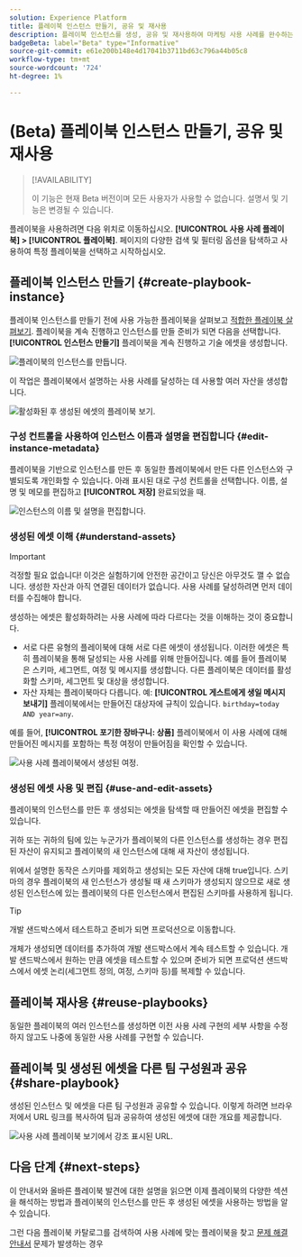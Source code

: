 ```yaml
---
solution: Experience Platform
title: 플레이북 인스턴스 만들기, 공유 및 재사용
description: 플레이북 인스턴스를 생성, 공유 및 재사용하여 마케팅 사용 사례를 완수하는 방법을 알아봅니다.
badgeBeta: label="Beta" type="Informative"
source-git-commit: e61e200b148e4d17041b3711bd63c796a44b05c8
workflow-type: tm+mt
source-wordcount: '724'
ht-degree: 1%

---
```



# (Beta) 플레이북 인스턴스 만들기, 공유 및 재사용

>[!AVAILABILITY]
>
>이 기능은 현재 Beta 버전이며 모든 사용자가 사용할 수 없습니다. 설명서 및 기능은 변경될 수 있습니다.

플레이북을 사용하려면 다음 위치로 이동하십시오. **[!UICONTROL 사용 사례 플레이북] > [!UICONTROL 플레이북]**. 페이지의 다양한 검색 및 필터링 옵션을 탐색하고 사용하여 특정 플레이북을 선택하고 시작하십시오.

## 플레이북 인스턴스 만들기 {#create-playbook-instance}

플레이북 인스턴스를 만들기 전에 사용 가능한 플레이북을 살펴보고 [적합한 플레이북 살펴보기](/help/use-case-playbooks/playbooks/discover.md). 플레이북을 계속 진행하고 인스턴스를 만들 준비가 되면 다음을 선택합니다. **[!UICONTROL 인스턴스 만들기]** 플레이북을 계속 진행하고 기술 에셋을 생성합니다.

![플레이북의 인스턴스를 만듭니다.](/help/use-case-playbooks/assets/playbooks/ui-guide/create-playbook-instance.png)

이 작업은 플레이북에서 설명하는 사용 사례를 달성하는 데 사용할 여러 자산을 생성합니다.

![활성화된 후 생성된 에셋의 플레이북 보기.](/help/use-case-playbooks/assets/playbooks/ui-guide/play-view.png)

### 구성 컨트롤을 사용하여 인스턴스 이름과 설명을 편집합니다 {#edit-instance-metadata}

플레이북을 기반으로 인스턴스를 만든 후 동일한 플레이북에서 만든 다른 인스턴스와 구별되도록 개인화할 수 있습니다. 아래 표시된 대로 구성 컨트롤을 선택합니다. 이름, 설명 및 메모를 편집하고 **[!UICONTROL 저장]** 완료되었을 때.

![인스턴스의 이름 및 설명을 편집합니다.](/help/use-case-playbooks/assets/playbooks/ui-guide/playbook-settings.gif)

### 생성된 에셋 이해 {#understand-assets}

>[!IMPORTANT]
>
>걱정할 필요 없습니다! 이것은 실험하기에 안전한 공간이고 당신은 아무것도 깰 수 없습니다. 생성한 자산과 아직 연결된 데이터가 없습니다. 사용 사례를 달성하려면 먼저 데이터를 수집해야 합니다.

생성하는 에셋은 활성화하려는 사용 사례에 따라 다르다는 것을 이해하는 것이 중요합니다.

* 서로 다른 유형의 플레이북에 대해 서로 다른 에셋이 생성됩니다. 이러한 에셋은 특히 플레이북을 통해 달성되는 사용 사례를 위해 만들어집니다. 예를 들어 플레이북은 스키마, 세그먼트, 여정 및 메시지를 생성합니다. 다른 플레이북은 데이터를 활성화할 스키마, 세그먼트 및 대상을 생성합니다.
* 자산 자체는 플레이북마다 다릅니다. 예: **[!UICONTROL 게스트에게 생일 메시지 보내기]** 플레이북에서는 만들어진 대상자에 규칙이 있습니다. `birthday=today AND year=any`.

예를 들어, **[!UICONTROL 포기한 장바구니: 상품]** 플레이북에서 이 사용 사례에 대해 만들어진 메시지를 포함하는 특정 여정이 만들어짐을 확인할 수 있습니다.

![사용 사례 플레이북에서 생성된 여정.](/help/use-case-playbooks/assets/playbooks/ui-guide/journey-preview.png)

### 생성된 에셋 사용 및 편집 {#use-and-edit-assets}

플레이북의 인스턴스를 만든 후 생성되는 에셋을 탐색할 때 만들어진 에셋을 편집할 수 있습니다.

귀하 또는 귀하의 팀에 있는 누군가가 플레이북의 다른 인스턴스를 생성하는 경우 편집된 자산이 유지되고 플레이북의 새 인스턴스에 대해 새 자산이 생성됩니다.

위에서 설명한 동작은 스키마를 제외하고 생성되는 모든 자산에 대해 true입니다. 스키마의 경우 플레이북의 새 인스턴스가 생성될 때 새 스키마가 생성되지 않으므로 새로 생성된 인스턴스에 있는 플레이북의 다른 인스턴스에서 편집된 스키마를 사용하게 됩니다.

>[!TIP]
>
>개발 샌드박스에서 테스트하고 준비가 되면 프로덕션으로 이동합니다.
>
>개체가 생성되면 데이터를 추가하여 개발 샌드박스에서 계속 테스트할 수 있습니다. 개발 샌드박스에서 원하는 만큼 에셋을 테스트할 수 있으며 준비가 되면 프로덕션 샌드박스에서 에셋 논리(세그먼트 정의, 여정, 스키마 등)를 복제할 수 있습니다.

## 플레이북 재사용 {#reuse-playbooks}

동일한 플레이북의 여러 인스턴스를 생성하면 이전 사용 사례 구현의 세부 사항을 수정하지 않고도 나중에 동일한 사용 사례를 구현할 수 있습니다.

## 플레이북 및 생성된 에셋을 다른 팀 구성원과 공유 {#share-playbook}

생성된 인스턴스 및 에셋을 다른 팀 구성원과 공유할 수 있습니다. 이렇게 하려면 브라우저에서 URL 링크를 복사하여 팀과 공유하여 생성된 에셋에 대한 개요를 제공합니다.

![사용 사례 플레이북 보기에서 강조 표시된 URL.](/help/use-case-playbooks/assets/playbooks/ui-guide/playbook-url.png)

## 다음 단계 {#next-steps}

이 안내서와 올바른 플레이북 발견에 대한 설명을 읽으면 이제 플레이북의 다양한 섹션을 해석하는 방법과 플레이북의 인스턴스를 만든 후 생성된 에셋을 사용하는 방법을 알 수 있습니다.

그런 다음 플레이북 카탈로그를 검색하여 사용 사례에 맞는 플레이북을 찾고 [문제 해결 안내서](/help/use-case-playbooks/playbooks/troubleshooting.md) 문제가 발생하는 경우